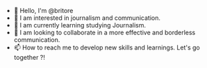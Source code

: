 - 👋 Hello, I'm @britore
- 👀 I am interested in journalism and communication.
- 🌱 I am currently learning studying Journalism.
- 💞️ I am looking to collaborate in a more effective and borderless communication.
- 📫 How to reach me to develop new skills and learnings. Let's go together ?!

<!---
britore/britore is a ✨ special ✨ repository because its `README.md` (this file) appears on your GitHub profile.
You can click the Preview link to take a look at your changes.
--->
